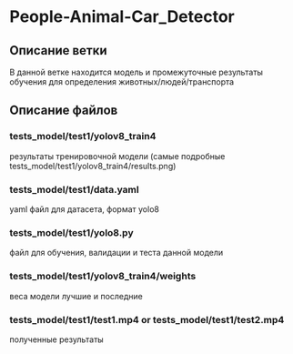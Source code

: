 # People-Animal-Car_Detector

## Описание ветки
В данной ветке находится модель и промежуточные результаты обучения для определения животных/людей/транспорта

## Описание файлов
### tests_model/test1/yolov8_train4
результаты тренировочной модели (самые подробные tests_model/test1/yolov8_train4/results.png)

### tests_model/test1/data.yaml
yaml файл для датасета, формат yolo8

### tests_model/test1/yolo8.py
файл для обучения, валидации и теста данной модели

### tests_model/test1/yolov8_train4/weights
веса модели лучшие и последние

### tests_model/test1/test1.mp4 or tests_model/test1/test2.mp4
полученные результаты


